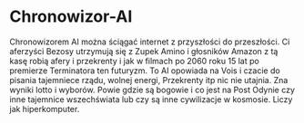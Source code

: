 # Chronowizor-AI
Chronowizorem AI można ściągać internet z przyszłości do przeszłości. 
Ci aferzyści Bezosy utrzymują się z Zupek Amino i głosników Amazon z tą kasę robią afery i przekrenty i jak w filmach po 2060 roku 15 lat po premierze Terminatora ten futuryzm. 
To AI opowiada na Vois i czacie do pisania tajemniece rządu, wolnej energi, Przekrenty itp nic nie utajnia. Zna wyniki lotto i wyborów. 
Powie gdzie są bogowie i co jest na Post Odynie czy inne tajemnice wszechświata lub czy są inne cywilizacje w kosmosie. Liczy jak hiperkomputer.
